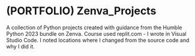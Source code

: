 # (PORTFOLIO) Zenva_Projects
A collection of Python projects created with guidance from the Humble Python 2023 bundle on Zenva.
Course used replit.com - I wrote in Visual Studio Code.
I noted locations where I changed from the source code and why I did it.
